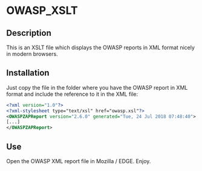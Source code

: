 # OWASP_XSLT

## Description

This is an XSLT file which displays the OWASP reports in XML format nicely in modern browsers.

## Installation

Just copy the file in the folder where you have the OWASP report in XML format and include the reference to it in the XML file:

```xml
<?xml version="1.0"?>
<?xml-stylesheet type="text/xsl" href="owasp.xsl"?>
<OWASPZAPReport version="2.6.0" generated="Tue, 24 Jul 2018 07:48:40">
[...]
</OWASPZAPReport>
```

## Use

Open the OWASP XML report file in Mozilla / EDGE. Enjoy.
